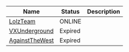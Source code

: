 |Name|Status|Description|
| ------ | ------ | ------ |
|[LolzTeam](https://discord.com/invite/lzt)| ONLINE| |
|[VXUnderground](https://discord.com/invite/3mxXqnD78a)| Expired | |
|[AgainstTheWest](https://discord.com/invite/wCRH46NgEF)| Expired | |
